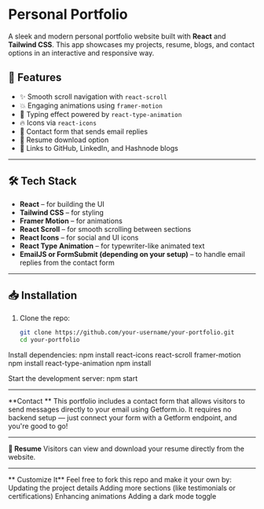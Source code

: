 #  Personal Portfolio

A sleek and modern personal portfolio website built with **React** and **Tailwind CSS**. This app showcases my projects, resume, blogs, and contact options in an interactive and responsive way.

## 🚀 Features

- ✨ Smooth scroll navigation with `react-scroll`
- 💥 Engaging animations using `framer-motion`
- 🎤 Typing effect powered by `react-type-animation`
- 🔥 Icons via `react-icons`
- 💌 Contact form that sends email replies
- 📄 Resume download option
- 🔗 Links to GitHub, LinkedIn, and Hashnode blogs

---

## 🛠️ Tech Stack

- **React** – for building the UI
- **Tailwind CSS** – for styling
- **Framer Motion** – for animations
- **React Scroll** – for smooth scrolling between sections
- **React Icons** – for social and UI icons
- **React Type Animation** – for typewriter-like animated text
- **EmailJS or FormSubmit (depending on your setup)** – to handle email replies from the contact form

---

## 📥 Installation

1. Clone the repo:

   ```bash
   git clone https://github.com/your-username/your-portfolio.git
   cd your-portfolio
   
Install dependencies:
npm install react-icons react-scroll framer-motion
npm install react-type-animation
npm install

Start the development server:
npm start

---

**Contact **
This portfolio includes a contact form that allows visitors to send messages directly to your email using Getform.io. It requires no backend setup — just connect your form with a Getform endpoint, and you're good to go!

---

**📄 Resume**
Visitors can view and download your resume directly from the website.

---

** Customize It**
Feel free to fork this repo and make it your own by:
Updating the project details
Adding more sections (like testimonials or certifications)
Enhancing animations
Adding a dark mode toggle

